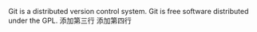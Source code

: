 Git is a distributed version control system.
Git is free software distributed under the GPL.
添加第三行
添加第四行